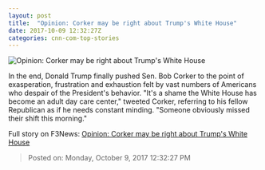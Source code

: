 ```yaml
---
layout: post
title:  "Opinion: Corker may be right about Trump's White House"
date: 2017-10-09 12:32:27Z
categories: cnn-com-top-stories
---
```


![Opinion: Corker may be right about Trump's White House](http://i2.cdn.cnn.com/cnnnext/dam/assets/171008143120-bob-corker-donald-trump-split-super-tease.jpg)

In the end, Donald Trump finally pushed Sen. Bob Corker to the point of exasperation, frustration and exhaustion felt by vast numbers of Americans who despair of the President's behavior. "It's a shame the White House has become an adult day care center," tweeted Corker, referring to his fellow Republican as if he needs constant minding. "Someone obviously missed their shift this morning."


Full story on F3News: [Opinion: Corker may be right about Trump's White House](http://www.f3nws.com/n/FVVdfD)

> Posted on: Monday, October 9, 2017 12:32:27 PM
